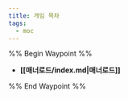 ```yaml
---
title: 게임 목차
tags:
  - moc
---
```

%% Begin Waypoint %%
- **[[매너로드/index.md|매너로드]]**

%% End Waypoint %%